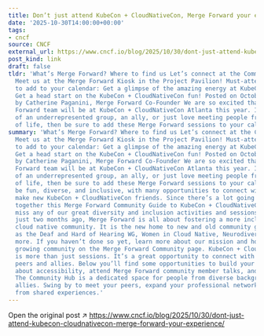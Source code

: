 ```yaml
---
title: Don’t just attend KubeCon + CloudNativeCon, Merge Forward your experience!
date: '2025-10-30T14:00:00+00:00'
tags:
- cncf
source: CNCF
external_url: https://www.cncf.io/blog/2025/10/30/dont-just-attend-kubecon-cloudnativecon-merge-forward-your-experience/
post_kind: link
draft: false
tldr: 'What’s Merge Forward? Where to find us Let’s connect at the Community Hub!
  Meet us at the Merge Forward Kiosk in the Project Pavilion! Must-attend sessions
  to add to your calendar: Get a glimpse of the amazing energy at KubeCon + CloudNativeCon
  Get a head start on the KubeCon + CloudNativeCon fun! Posted on October 30, 2025
  by Catherine Paganini, Merge Forward Co-Founder We are so excited that the Merge
  Forward team will be at KubeCon + CloudNativeCon Atlanta this year. If you part
  of an underrepresented group, an ally, or just love meeting people from all walks
  of life, then be sure to add these Merge Forward sessions to your calendar.'
summary: 'What’s Merge Forward? Where to find us Let’s connect at the Community Hub!
  Meet us at the Merge Forward Kiosk in the Project Pavilion! Must-attend sessions
  to add to your calendar: Get a glimpse of the amazing energy at KubeCon + CloudNativeCon
  Get a head start on the KubeCon + CloudNativeCon fun! Posted on October 30, 2025
  by Catherine Paganini, Merge Forward Co-Founder We are so excited that the Merge
  Forward team will be at KubeCon + CloudNativeCon Atlanta this year. If you part
  of an underrepresented group, an ally, or just love meeting people from all walks
  of life, then be sure to add these Merge Forward sessions to your calendar. It will
  be fun, diverse, and inclusive, with many opportunities to connect with peers and
  make new KubeCon + CloudNativeCon friends. Since there’s a lot going on, we’ve put
  together this Merge Forward Community Guide to KubeCon + CloudNativeCon so you don’t
  miss any of our great diversity and inclusion activities and sessions. Launched
  just two months ago, Merge Forward is all about fostering a more inclusive and welcoming
  cloud native community. It is the new home to new and old community groups such
  as the Deaf and Hard of Hearing WG, Women in Cloud Native, Neurodiversity, and many
  more. If you haven’t done so yet, learn more about our mission and how to join our
  growing community on the Merge Forward Community page. KubeCon + CloudNativeCon
  is more than just sessions. It’s a great opportunity to connect with like-minded
  peers and allies. Below you’ll find some opportunities to build your network, learn
  about accessibility, attend Merge Forward community member talks, and make new friends.
  The Community Hub is a dedicated space for people from diverse backgrounds and their
  allies. Swing by to meet your peers, expand your professional network, and learn
  from shared experiences.'
---
```

Open the original post ↗ https://www.cncf.io/blog/2025/10/30/dont-just-attend-kubecon-cloudnativecon-merge-forward-your-experience/
